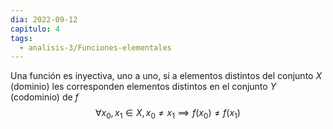 ```yaml
---
dia: 2022-09-12
capitulo: 4
tags:
  - analisis-3/Funciones-elementales
---
```

Una función es inyectiva, uno a uno, si a elementos distintos del conjunto $X$ (dominio) les corresponden elementos distintos en el conjunto $Y$ (codominio) de $f$
$$ \forall x_0, x_1 \in X, x_0 \ne x_1 \implies f(x_0) \ne f(x_1) $$
